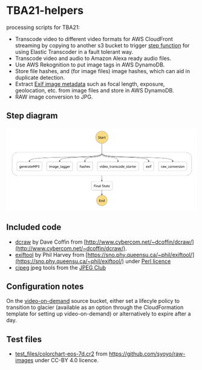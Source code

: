 # TBA21-helpers
processing scripts for TBA21:
* Transcode video to different video formats for AWS CloudFront streaming by copying to another s3 bucket to trigger [step function](https://github.com/AcrossTheCloud/video-on-demand-on-aws) for using Elastic Transcoder in a fault tolerant way.
* Transcode video and audio to Amazon Alexa ready audio files.
* Use AWS Rekognition to put image tags in AWS DynamoDB.
* Store file hashes, and (for image files) image hashes, which can aid in duplicate detection.
* Extract [Exif image metadata](https://en.wikipedia.org/wiki/Exif) such as focal length, exposure, geolocation, etc. from image files and store in AWS DynamoDB.
* RAW image conversion to JPG.

## Step diagram
![Step function diagram](step_diagram.png)

## Included code
* [dcraw](src/drcraw.c) by Dave Coffin from [http://www.cybercom.net/~dcoffin/dcraw/](http://www.cybercom.net/~dcoffin/dcraw/).
* [exiftool](src/exiftool) by Phil Harvey from [https://sno.phy.queensu.ca/~phil/exiftool/](https://sno.phy.queensu.ca/~phil/exiftool/) under [Perl licence](http://dev.perl.org/licenses/)
* [cjpeg](jpeg-9c) jpeg tools from the [JPEG Club](http://jpegclub.org/)

## Configuration notes
On the [video-on-demand](https://github.com/awslabs/video-on-demand-on-aws) source bucket, either set a lifecyle policy to transition to glacier (available as an option through the CloudFormation template for setting up video-on-demand) or alternatively to expire after a day.

## Test files
* [test_files/colorchart-eos-7d.cr2](test_files/colorchart-eos-7d.cr2) from https://github.com/syoyo/raw-images under CC-BY 4.0 licence.